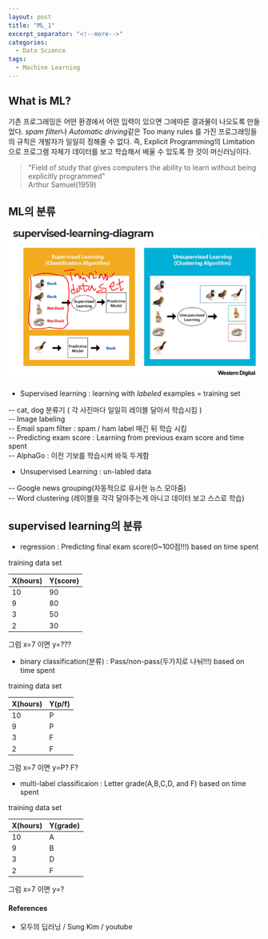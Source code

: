 ```yaml
---
layout: post
title: "ML_1"
excerpt_separator: "<!--more-->"
categories:
  - Data Science
tags:
  - Machine Learning
---
```


## What is ML?
기존 프로그래밍은 어떤 환경에서 어떤 입력이 있으면 그에따른 결과물이 나오도록 만들었다. *spam filter*나 *Automatic driving*같은 Too many rules 를 가진 프로그래밍들의 규칙은 개발자가 일일히 정해줄 수 없다. 즉, Explicit Programming의 Limitation으로 프로그램 자체가 데이터를 보고 학습해서 배울 수 있도록 한 것이 머신러닝이다.

> "Field of study that gives computers the ability to learn without being explicitly programmed"  
> Arthur Samuel(1959)  

## ML의 분류

![super](/assets/supervised_0.PNG)

- Supervised learning : learning with *labeled* examples = training set  

-- cat, dog 분류기 ( 각 사진마다 일일히 레이블 달아서 학습시킴 )  
-- Image labeling  
-- Email spam filter : spam / ham label 매긴 뒤 학습 시킴  
-- Predicting exam score : Learning from previous exam score and time spent  
-- AlphaGo : 이전 기보를 학습시켜 바둑 두게함


- Unsupervised Learning : un-labled data  

-- Google news grouping(자동적으로 유사한 뉴스 모아줌)  
-- Word clustering (레이블을 각각 달아주는게 아니고 데이터 보고 스스로 학습)


## supervised learning의 분류

- regression : Predicting final exam score(0~100점!!!) based on time spent

training data set

| X(hours)        | Y(score)| 
| --------         | ------ |
| 10               | 90     |
| 9                | 80     | 
| 3                | 50     | 
| 2                | 30     | 

그럼 x=7 이면 y=???



- binary classification(분류) : Pass/non-pass(두가지로 나눠!!!) based on time spent

training data set

| X(hours)        | Y(p/f)  | 
| --------         | ------ |
| 10               | P      |
| 9                | P      | 
| 3                | F      | 
| 2                | F      | 

그럼 x=7 이면 y=P? F?



- multi-label classificaion : Letter grade(A,B,C,D, and F) based on time spent  

training data set

| X(hours)    | Y(grade)| 
| --------    | ------  |
| 10          | A       |
| 9           | B       | 
| 3           | D       | 
| 2           | F       |  

그럼 x=7 이면 y=?




#### References
- 모두의 딥러닝 / Sung Kim / youtube
